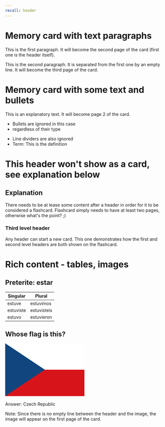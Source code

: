 ```yaml
---
recall: header
---
```


# Memory card with text paragraphs

This is the first paragraph. It will become the second page of the card
(first one is the header itself).

This is the second paragraph. It is separated from the first one by an empty line.
It will become the third page of the card.

# Memory card with some text and bullets

This is an explanatory text. It will become page 2 of the card.

- Bullets are ignored in this case
- regardless of their type

* Line dividers are also ignored
* Term: This is the definition

# This header won't show as a card, see explanation below

## Explanation

There needs to be at lease some content after a header in order for it
to be considered a flashcard. Flashcard simply needs to have at least
two pages, otherwise what's the point? ;)

### Third level header

Any header can start a new card. This one demonstrates how
the first and second level headers are both shown on the flashcard.

# Rich content - tables, images

## Preterite: estar

|Singular|Plural|
|-|-|
|estuve |estuvimos|
|estuviste |estuvisteis|
|estuvo |estuvieron|

## Whose flag is this?
![Flag](media/cz_flag.png)

Answer: Czech Republic

Note: Since there is no empty line between the header and the image, the image will appear on the first page of the card.